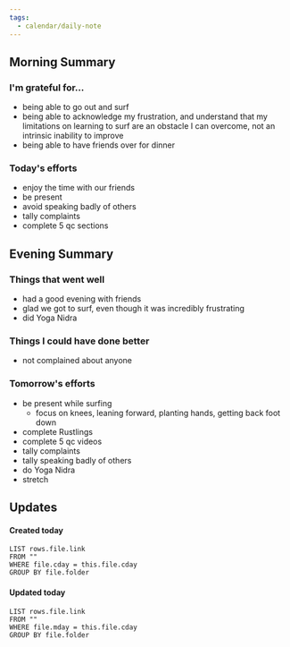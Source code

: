 ```yaml
---
tags:
  - calendar/daily-note
---
```


## Morning Summary

### I'm grateful for...

- being able to go out and surf
- being able to acknowledge my frustration, and understand that my limitations on learning to surf are an obstacle I can overcome, not an intrinsic inability to improve
- being able to have friends over for dinner

### Today's efforts

- enjoy the time with our friends
- be present
- avoid speaking badly of others
- tally complaints
- complete 5 qc sections

## Evening Summary

### Things that went well

- had a good evening with friends
- glad we got to surf, even though it was incredibly frustrating
- did Yoga Nidra

### Things I could have done better

- not complained about anyone

### Tomorrow's efforts

- be present while surfing
	- focus on knees, leaning forward, planting hands, getting back foot down
- complete Rustlings
- complete 5 qc videos
- tally complaints
- tally speaking badly of others
- do Yoga Nidra
- stretch

## Updates

#### Created today

```dataview
LIST rows.file.link
FROM ""
WHERE file.cday = this.file.cday
GROUP BY file.folder
```

#### Updated today

```dataview
LIST rows.file.link
FROM ""
WHERE file.mday = this.file.cday
GROUP BY file.folder
```
